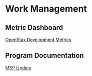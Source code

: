 # Work Management
## Metric Dashboard
[OpenStax Development Metrics](https://openstax.github.io/work-management-reports/openstax_development_metrics)

## Program Documentation
[MSP Update](https://openstax.github.io/work-management/msp-update-documentation)

